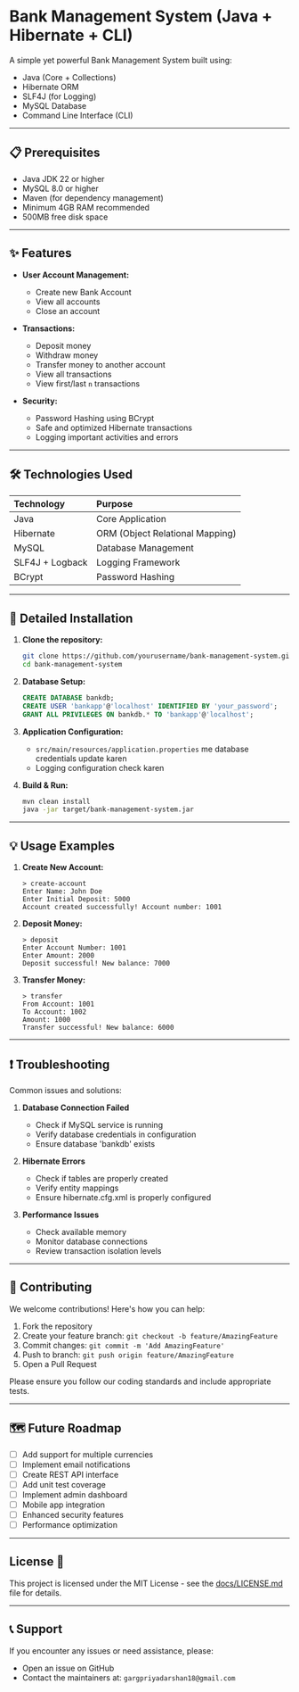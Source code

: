# Bank Management System (Java + Hibernate + CLI)

A simple yet powerful Bank Management System built using:
- Java (Core + Collections)
- Hibernate ORM
- SLF4J (for Logging)
- MySQL Database
- Command Line Interface (CLI)

---

## 📋 Prerequisites

- Java JDK 22 or higher
- MySQL 8.0 or higher
- Maven (for dependency management)
- Minimum 4GB RAM recommended
- 500MB free disk space

---

## ✨ Features

- **User Account Management:**
    - Create new Bank Account
    - View all accounts
    - Close an account

- **Transactions:**
    - Deposit money
    - Withdraw money
    - Transfer money to another account
    - View all transactions
    - View first/last `n` transactions

- **Security:**
    - Password Hashing using BCrypt
    - Safe and optimized Hibernate transactions
    - Logging important activities and errors

---

## 🛠 Technologies Used

| Technology | Purpose |
|:-----------|:--------|
| Java       | Core Application |
| Hibernate | ORM (Object Relational Mapping) |
| MySQL      | Database Management |
| SLF4J + Logback | Logging Framework |
| BCrypt     | Password Hashing |

---


## 🚀 Detailed Installation

1. **Clone the repository:**
   ```bash
   git clone https://github.com/yourusername/bank-management-system.git
   cd bank-management-system
   ```

2. **Database Setup:**
   ```sql
   CREATE DATABASE bankdb;
   CREATE USER 'bankapp'@'localhost' IDENTIFIED BY 'your_password';
   GRANT ALL PRIVILEGES ON bankdb.* TO 'bankapp'@'localhost';
   ```

3. **Application Configuration:**
   - `src/main/resources/application.properties` me database credentials update karen
   - Logging configuration check karen

4. **Build & Run:**
   ```bash
   mvn clean install
   java -jar target/bank-management-system.jar
   ```

---

## 💡 Usage Examples

1. **Create New Account:**
   ```
   > create-account
   Enter Name: John Doe
   Enter Initial Deposit: 5000
   Account created successfully! Account number: 1001
   ```

2. **Deposit Money:**
   ```
   > deposit
   Enter Account Number: 1001
   Enter Amount: 2000
   Deposit successful! New balance: 7000
   ```

3. **Transfer Money:**
   ```
   > transfer
   From Account: 1001
   To Account: 1002
   Amount: 1000
   Transfer successful! New balance: 6000
   ```

---

## ❗ Troubleshooting

Common issues and solutions:

1. **Database Connection Failed**
   - Check if MySQL service is running
   - Verify database credentials in configuration
   - Ensure database 'bankdb' exists

2. **Hibernate Errors**
   - Check if tables are properly created
   - Verify entity mappings
   - Ensure hibernate.cfg.xml is properly configured

3. **Performance Issues**
   - Check available memory
   - Monitor database connections
   - Review transaction isolation levels

---

## 🤝 Contributing

We welcome contributions! Here's how you can help:

1. Fork the repository
2. Create your feature branch: `git checkout -b feature/AmazingFeature`
3. Commit changes: `git commit -m 'Add AmazingFeature'`
4. Push to branch: `git push origin feature/AmazingFeature`
5. Open a Pull Request

Please ensure you follow our coding standards and include appropriate tests.

---

## 🗺️ Future Roadmap

- [ ] Add support for multiple currencies
- [ ] Implement email notifications
- [ ] Create REST API interface
- [ ] Add unit test coverage
- [ ] Implement admin dashboard
- [ ] Mobile app integration
- [ ] Enhanced security features
- [ ] Performance optimization

---

## License 📝

This project is licensed under the MIT License - see the [docs/LICENSE.md](docs/LICENSE.md) file for details.

---

## 📞 Support

If you encounter any issues or need assistance, please:
- Open an issue on GitHub
- Contact the maintainers at: `gargpriyadarshan18@gmail.com`
